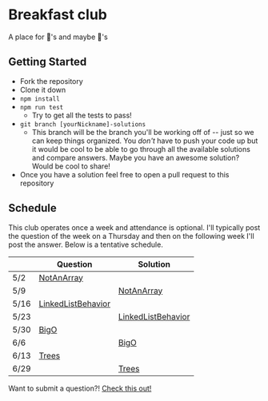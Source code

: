 # Breakfast club

A place for 🍩's and maybe 🍰's

## Getting Started

- Fork the repository
- Clone it down
- `npm install`
- `npm run test`
  - Try to get all the tests to pass!
- `git branch [yourNickname]-solutions`
  - This branch will be the branch you'll be working off of -- just so we can keep things organized. You *don't* have to push your code up but it would be cool to be able to go through all the available solutions and compare answers. Maybe you have an awesome solution? Would be cool to share!
- Once you have a solution feel free to open a pull request to this repository

## Schedule

This club operates once a week and attendance is optional. I'll typically post the question of the week on a Thursday and then on the following week I'll post the answer. Below is a tentative schedule.

|      |   Question | Solution |
|------|------------|----------|
| 5/2  | [NotAnArray](https://github.com/jasonly/breakfast-club/blob/master/questions/01-not-an-array.js) |            |
| 5/9  |            | [NotAnArray](https://github.com/jasonly/breakfast-club/blob/solutions/questions/01-not-an-array.js) |
| 5/16 | [LinkedListBehavior](#) |            |
| 5/23 |          | [LinkedListBehavior](#) |
| 5/30 | [BigO](#) |            |
| 6/6  |          | [BigO](#) |
| 6/13 | [Trees](#) |            |
| 6/29  |          | [Trees](#) |

Want to submit a question?! [Check this out!](https://github.com/jasonly/breakfast-club/issues/9)
